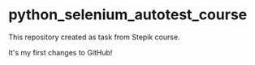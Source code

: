 # python_selenium_autotest_course
This repository created as task from Stepik course. 



It's my first changes to GitHub!